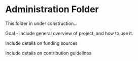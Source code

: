 # Administration Folder

This folder in under construction...

Goal - include general overview of project, and how to use it.

Include details on funding sources

Include details on contribution guidelines

